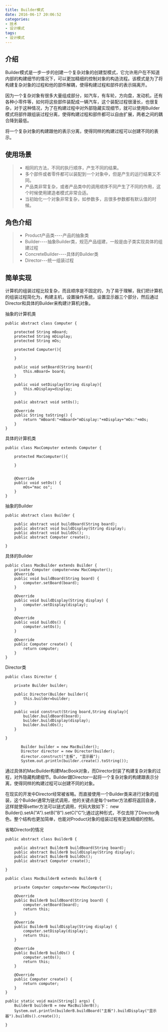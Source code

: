 ```yaml
---
title: Builder模式
date: 2016-06-17 20:06:52
categories:
- 技术
- 设计模式
tags:
- 设计模式
---
```




## 介绍

Builder模式是一步一步的创建一个复杂对象的创建型模式，它允许用户在不知道内部的构建细节的情况下，可以更加精细的控制对象的构造流程。该模式是为了将构建复杂对象的过程和他的部件解耦，使得构建过程和部件的表示隔离开。

因为一个复杂对象有很多大量组成部分，如汽车，有车轮，方向盘，发动机，还有各种小零件等，如何将这些部件装配成一辆汽车，这个装配过程很漫长，也很复杂，对于这种情况，为了在构建过程中对外部隐藏实现细节，就可以使用Builder模式将部件跟组装过程分离，使得构建过程和部件都可以自由扩展，两者之间的耦合降到最低。

将一个复杂对象的构建跟他的表示分离，使得同样的构建过程可以创建不同的表示。

## 使用场景

> * 相同的方法，不同的执行顺序，产生不同的结果。
> * 多个部件或者零件都可以装配到一个对象中，但是产生的运行结果又不同。
> * 产品类非常复杂，或者产品类中的调用顺序不同产生了不同的作用，这个时候使用建造者模式非常合适。
> * 当初始化一个对象非常复杂，如参数多，且很多参数都有默认值的时候。

## 角色介绍

> * Product产品类----产品的抽象类
> * Builder----抽象Builder类，规范产品组建，一般是由子类实现具体的组建过程 
> * ConcreteBuilder----具体的Builder类
> * Director---统一组装过程

## 简单实现

计算机的组装过程比较复杂，而且顺序是不固定的，为了易于理解，我们把计算机的组装过程简化为，构建主机，设置操作系统，设置显示器三个部分，然后通过Director和具体的Builder来构建计算机对象。

抽象的计算机类
```
public abstract class Computer {

    protected String mBoard;
    protected String mDisplay;
    protected String mOs;

    protected Computer(){

    }

    public void setBoard(String board){
        this.mBoard= board;
    }

    public void setDisplay(String display){
        this.mDisplay=display;
    }

    public abstract void setOs();

    @Override
    public String toString() {
        return "mBoard:"+mBoard+"mDisplay:"+mDisplay+"mOs:"+mOs;
    }
}

```
具体的计算机类
```
public class MacComputer extends Computer {

    protected MacComputer(){

    }


    @Override
    public void setOs() {
        mOs="mac os";
    }
}

```
抽象的Builder
```
public abstract class Builder {

    public abstract void buildBoard(String board);
    public abstract void buildDisplay(String display);
    public abstract void buildOs();
    public abstract Computer create();

}

```
具体的Builder
```
public class MacBuilder extends Builder {
    private Computer computer=new MacComputer();
    @Override
    public void buildBoard(String board) {
        computer.setBoard(board);
    }

    @Override
    public void buildDisplay(String display) {
        computer.setDisplay(display);
    }

    @Override
    public void buildOs() {
        computer.setOs();
    }

    @Override
    public Computer create() {
        return computer;
    }
}
```
Director类
```
public class Director {

    private Builder builder;

    public Director(Builder builder){
        this.builder=builder;
    }

    public void construct(String board,String display){
        builder.buildBoard(board);
        builder.buildDisplay(display);
        builder.buildOs();
    }

}
```

```
       Builder builder = new MacBuilder();
       Director director = new Director(builder);
       director.construct("主板", "显示器");
       System.out.println(builder.create().toString());
```

通过具体的MacBuilder构建MacBook对象，而Director封装了构建复杂对象的过程，对外隐藏构建细节。Builder跟Director一起将一个复杂对象的构建跟表示分离，使得同样的构建过程可以创建不同的对象。

在现实的开发中Director经常被省略。而直接使用一个Builder类来进行对象的组装，这个Builder通常为链式调用，他的关键点是每个setter方法都将返回自身，这样就使得setter方法可以链式调用，代码大致如下：
new Builder().setA("A").setB("B").setC("C");通过这种形式，不仅去除了Director角色。整个结构也更加简单，也能对Product对象的组装过程有更加精细的控制。

省略Director的情况

```
public abstract class BuilderB {

    public abstract BuilderB buildBoard(String board);
    public abstract BuilderB buildDisplay(String display);
    public abstract BuilderB buildOs();
    public abstract Computer create();

}

```


```
public class MacBuilderB extends BuilderB {

    private Computer computer=new MacComputer();
    
    @Override
    public BuilderB buildBoard(String board) {
        computer.setBoard(board);
        return this;
    }

    @Override
    public BuilderB buildDisplay(String display) {
        computer.setDisplay(display);
        return this;
    }

    @Override
    public BuilderB buildOs() {
        computer.setOs();
        return this;
    }

    @Override
    public Computer create() {
        return computer;
    }
}

```

```
public static void main(String[] args) {
    BuilderB builderB = new MacBuilderB();
	System.out.println(builderB.buildBoard("主板").buildDisplay("显示器").buildOs().create());

}
```